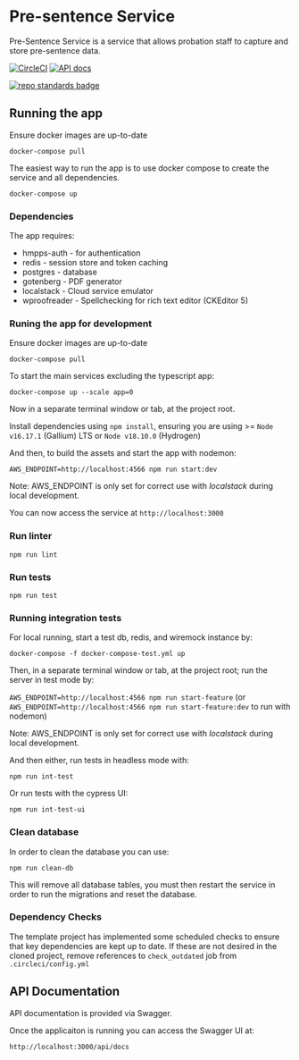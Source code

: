 # Pre-sentence Service

Pre-Sentence Service is a service that allows probation staff to capture and store pre-sentence data. 

[![CircleCI](https://circleci.com/gh/ministryofjustice/pre-sentence-service/tree/main.svg?style=svg)](https://circleci.com/gh/ministryofjustice/pre-sentence-service)
[![API docs](https://img.shields.io/badge/API_docs_-view-85EA2D.svg?logo=swagger)](https://pre-sentence-service-dev.hmpps.service.justice.gov.uk/api/docs)

[![repo standards badge](https://img.shields.io/badge/dynamic/json?color=blue&style=for-the-badge&logo=github&label=MoJ%20Compliant&query=%24.result&url=https%3A%2F%2Foperations-engineering-reports.cloud-platform.service.justice.gov.uk%2Fapi%2Fv1%2Fcompliant_public_repositories%2Fpre-sentence-service)](https://operations-engineering-reports.cloud-platform.service.justice.gov.uk/public-github-repositories.html#pre-sentence-service "Link to report")

## Running the app
Ensure docker images are up-to-date

`docker-compose pull`

The easiest way to run the app is to use docker compose to create the service and all dependencies.

`docker-compose up`

### Dependencies
The app requires: 
* hmpps-auth - for authentication
* redis - session store and token caching
* postgres - database
* gotenberg - PDF generator
* localstack - Cloud service emulator
* wproofreader - Spellchecking for rich text editor (CKEditor 5)

### Runing the app for development

Ensure docker images are up-to-date

`docker-compose pull`

To start the main services excluding the typescript app: 

`docker-compose up --scale app=0`

Now in a separate terminal window or tab, at the project root.

Install dependencies using `npm install`, ensuring you are using >= `Node v16.17.1` (Gallium) LTS or `Node v18.10.0` (Hydrogen)

And then, to build the assets and start the app with nodemon:

`AWS_ENDPOINT=http://localhost:4566 npm run start:dev`

Note: AWS_ENDPOINT is only set for correct use with _localstack_ during local development.

You can now access the service at `http://localhost:3000`

### Run linter

`npm run lint`

### Run tests

`npm run test`

### Running integration tests

For local running, start a test db, redis, and wiremock instance by:

`docker-compose -f docker-compose-test.yml up`

Then, in a separate terminal window or tab, at the project root; run the server in test mode by:

`AWS_ENDPOINT=http://localhost:4566 npm run start-feature` (or `AWS_ENDPOINT=http://localhost:4566 npm run start-feature:dev` to run with nodemon)

Note: AWS_ENDPOINT is only set for correct use with _localstack_ during local development.

And then either, run tests in headless mode with:

`npm run int-test`
 
Or run tests with the cypress UI:

`npm run int-test-ui`

### Clean database

In order to clean the database you can use:

`npm run clean-db`

This will remove all database tables, you must then restart the service in order to run the migrations and reset the database. 

### Dependency Checks

The template project has implemented some scheduled checks to ensure that key dependencies are kept up to date.
If these are not desired in the cloned project, remove references to `check_outdated` job from `.circleci/config.yml`

## API Documentation

API documentation is provided via Swagger.

Once the applicaiton is running you can access the Swagger UI at:

`http://localhost:3000/api/docs`
